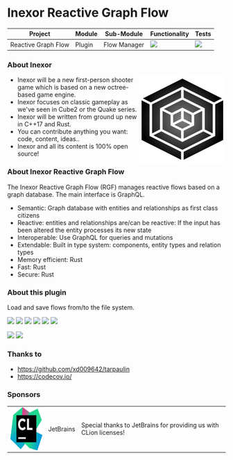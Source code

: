 # Inexor Reactive Graph Flow

| Project             | Module | Sub-Module   | Functionality                                                        | Tests                                                                                                                                                |
|---------------------|--------|--------------|----------------------------------------------------------------------|------------------------------------------------------------------------------------------------------------------------------------------------------|
| Reactive Graph Flow | Plugin | Flow Manager | <img src="https://img.shields.io/badge/state-completed-brightgreen"> | [<img src="https://img.shields.io/codecov/c/github/aschaeffer/inexor-rgf-plugin-flow-manager">](https://app.codecov.io/gh/aschaeffer/inexor-rgf-plugin-flow-manager) |

### About Inexor

<a href="https://inexor.org/">
<img align="right" width="200" height="200" src="https://raw.githubusercontent.com/aschaeffer/inexor-rgf-plugin-flow-manager/main/docs/images/inexor_2.png">
</a>

* Inexor will be a new first-person shooter game which is based on a new octree-based game engine.
* Inexor focuses on classic gameplay as we've seen in Cube2 or the Quake series.
* Inexor will be written from ground up new in C++17 and Rust.
* You can contribute anything you want: code, content, ideas..
* Inexor and all its content is 100% open source!

### About Inexor Reactive Graph Flow

The Inexor Reactive Graph Flow (RGF) manages reactive flows based on a graph database. The main interface is GraphQL.

* Semantic: Graph database with entities and relationships as first class citizens
* Reactive: entities and relationships are/can be reactive: If the input has been altered the entity processes its new state
* Interoperable: Use GraphQL for queries and mutations
* Extendable: Built in type system: components, entity types and relation types
* Memory efficient: Rust
* Fast: Rust
* Secure: Rust

### About this plugin

Load and save flows from/to the file system.

[<img src="https://img.shields.io/badge/Language-Rust-brightgreen">](https://www.rust-lang.org/)
[<img src="https://img.shields.io/badge/Platforms-Linux%20%26%20Windows-brightgreen">]()
[<img src="https://img.shields.io/github/workflow/status/aschaeffer/inexor-rgf-plugin-flow-manager/Rust">](https://github.com/aschaeffer/inexor-rgf-plugin-flow-manager/actions?query=workflow%3ARust)
[<img src="https://img.shields.io/github/last-commit/aschaeffer/inexor-rgf-plugin-flow-manager">]()
[<img src="https://img.shields.io/github/languages/code-size/aschaeffer/inexor-rgf-plugin-flow-manager">]()
[<img src="https://img.shields.io/codecov/c/github/aschaeffer/inexor-rgf-plugin-flow-manager">](https://app.codecov.io/gh/aschaeffer/inexor-rgf-plugin-flow-manager)

[<img src="https://img.shields.io/github/license/aschaeffer/inexor-rgf-plugin-flow-manager">](https://github.com/aschaeffer/inexor-rgf-plugin-flow-manager/blob/main/LICENSE)
[<img src="https://img.shields.io/discord/698219248954376256?logo=discord">](https://discord.com/invite/acUW8k7)

### Thanks to

* https://github.com/xd009642/tarpaulin
* https://codecov.io/

### Sponsors

|                                                                                                                                                                                                                               |           |                                                                   |
|-------------------------------------------------------------------------------------------------------------------------------------------------------------------------------------------------------------------------------|-----------|-------------------------------------------------------------------|
| <a href="https://www.jetbrains.com/?from=github.com/inexorgame"><img align="right" width="100" height="100" src="https://raw.githubusercontent.com/aschaeffer/inexor-rgf-plugin-logical/main/docs/images/icon_CLion.svg"></a> | JetBrains | Special thanks to JetBrains for providing us with CLion licenses! |
